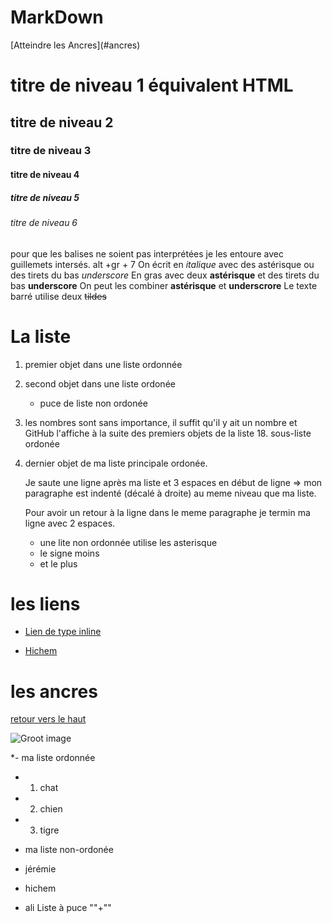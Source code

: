 # MarkDown

<a name="top">
[Atteindre les Ancres](#ancres)

# titre de niveau 1 équivalent HTML
## titre de niveau 2
### titre de niveau 3
#### titre de niveau 4
##### titre de niveau 5
###### titre de niveau 6

pour que les balises ne soient pas interprétées je les entoure avec guillemets intersés. alt +gr + 7
On écrit en *italique* avec des astérisque ou des tirets du bas _underscore_
En gras avec deux **astérisque** et des tirets du bas __underscore__
On peut les combiner **__astérisque__** et __**underscrore**__
Le texte barré utilise deux ~~tildes~~

# La liste
1. premier objet dans une liste ordonnée
2. second objet dans une liste ordonée
    * puce de liste non ordonée
18. les nombres sont sans importance, il suffit qu'il y ait un nombre et GitHub l'affiche à la suite des premiers objets de la liste
      18. sous-liste ordonée 
4. dernier objet de ma liste principale ordonée.

   Je saute une ligne après ma liste et 3 espaces en début de ligne => mon paragraphe est indenté (décalé à droite) au meme niveau que ma liste.

   Pour avoir un retour à la ligne dans le meme paragraphe je termin ma ligne avec 2 espaces.

   * une lite non ordonnée utilise les asterisque
   - le signe moins
   + et le plus


# les liens

* [Lien de type inline](https://www.google.com)

* [Hichem](https://www.google.com)

# les ancres

[retour vers le haut](#top)

![Groot image](https://media1.giphy.com/media/Tia2InBEWaQgckP3UG/giphy.gif)

*- ma liste ordonnée
* 1. chat
* 2. chien
* 3. tigre

* ma liste non-ordonée
* jérémie
- hichem
* ali Liste à puce ""+""

